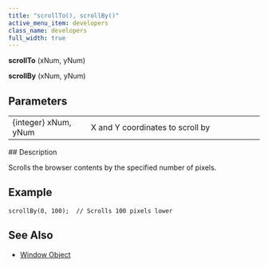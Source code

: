 ```yaml
---
title: "scrollTo(), scrollBy()"
active_menu_item: developers
class_name: developers
full_width: true
---
```



**scrollTo** (xNum, yNum)

**scrollBy** (xNum, yNum)

## Parameters

<table>
<tr>
<td width="193">
{integer} xNum, yNum

</td>
<td width="17">
</td>
<td width="670">
X and Y coordinates to scroll by

</td>
</tr>
</table>
## Description

Scrolls the browser contents by the specified number of pixels.

## Example

    scrollBy(0, 100);  // Scrolls 100 pixels lower
   

## See Also

 - [Window Object](/developers/user-guide/scripting-apis/client-api/useful-browser-functions/window-object)

